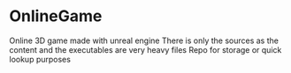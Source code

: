 # OnlineGame
Online 3D game made with unreal engine
There is only the sources as the content and the executables are very heavy files
Repo for storage or quick lookup purposes
